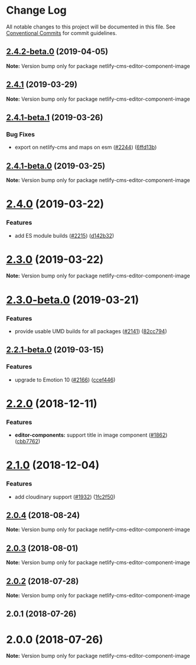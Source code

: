 # Change Log

All notable changes to this project will be documented in this file.
See [Conventional Commits](https://conventionalcommits.org) for commit guidelines.

## [2.4.2-beta.0](https://github.com/netlify/netlify-cms/tree/master/packages/netlify-cms-editor-component-image/compare/netlify-cms-editor-component-image@2.4.1...netlify-cms-editor-component-image@2.4.2-beta.0) (2019-04-05)

**Note:** Version bump only for package netlify-cms-editor-component-image





## [2.4.1](https://github.com/netlify/netlify-cms/tree/master/packages/netlify-cms-editor-component-image/compare/netlify-cms-editor-component-image@2.4.1-beta.1...netlify-cms-editor-component-image@2.4.1) (2019-03-29)

**Note:** Version bump only for package netlify-cms-editor-component-image





## [2.4.1-beta.1](https://github.com/netlify/netlify-cms/tree/master/packages/netlify-cms-editor-component-image/compare/netlify-cms-editor-component-image@2.4.1-beta.0...netlify-cms-editor-component-image@2.4.1-beta.1) (2019-03-26)


### Bug Fixes

* export on netlify-cms and maps on esm ([#2244](https://github.com/netlify/netlify-cms/tree/master/packages/netlify-cms-editor-component-image/issues/2244)) ([6ffd13b](https://github.com/netlify/netlify-cms/tree/master/packages/netlify-cms-editor-component-image/commit/6ffd13b))





## [2.4.1-beta.0](https://github.com/netlify/netlify-cms/tree/master/packages/netlify-cms-editor-component-image/compare/netlify-cms-editor-component-image@2.4.0...netlify-cms-editor-component-image@2.4.1-beta.0) (2019-03-25)

**Note:** Version bump only for package netlify-cms-editor-component-image





# [2.4.0](https://github.com/netlify/netlify-cms/tree/master/packages/netlify-cms-editor-component-image/compare/netlify-cms-editor-component-image@2.3.0...netlify-cms-editor-component-image@2.4.0) (2019-03-22)


### Features

* add ES module builds ([#2215](https://github.com/netlify/netlify-cms/tree/master/packages/netlify-cms-editor-component-image/issues/2215)) ([d142b32](https://github.com/netlify/netlify-cms/tree/master/packages/netlify-cms-editor-component-image/commit/d142b32))





# [2.3.0](https://github.com/netlify/netlify-cms/tree/master/packages/netlify-cms-editor-component-image/compare/netlify-cms-editor-component-image@2.3.0-beta.0...netlify-cms-editor-component-image@2.3.0) (2019-03-22)

**Note:** Version bump only for package netlify-cms-editor-component-image





# [2.3.0-beta.0](https://github.com/netlify/netlify-cms/tree/master/packages/netlify-cms-editor-component-image/compare/netlify-cms-editor-component-image@2.2.1-beta.0...netlify-cms-editor-component-image@2.3.0-beta.0) (2019-03-21)


### Features

* provide usable UMD builds for all packages ([#2141](https://github.com/netlify/netlify-cms/tree/master/packages/netlify-cms-editor-component-image/issues/2141)) ([82cc794](https://github.com/netlify/netlify-cms/tree/master/packages/netlify-cms-editor-component-image/commit/82cc794))





## [2.2.1-beta.0](https://github.com/netlify/netlify-cms/tree/master/packages/netlify-cms-editor-component-image/compare/netlify-cms-editor-component-image@2.2.0...netlify-cms-editor-component-image@2.2.1-beta.0) (2019-03-15)


### Features

* upgrade to Emotion 10 ([#2166](https://github.com/netlify/netlify-cms/tree/master/packages/netlify-cms-editor-component-image/issues/2166)) ([ccef446](https://github.com/netlify/netlify-cms/tree/master/packages/netlify-cms-editor-component-image/commit/ccef446))





# [2.2.0](https://github.com/netlify/netlify-cms/tree/master/packages/netlify-cms-editor-component-image/compare/netlify-cms-editor-component-image@2.1.0...netlify-cms-editor-component-image@2.2.0) (2018-12-11)


### Features

* **editor-components:** support title in image component ([#1862](https://github.com/netlify/netlify-cms/tree/master/packages/netlify-cms-editor-component-image/issues/1862)) ([cbb7762](https://github.com/netlify/netlify-cms/tree/master/packages/netlify-cms-editor-component-image/commit/cbb7762))





# [2.1.0](https://github.com/netlify/netlify-cms/tree/master/packages/netlify-cms-editor-component-image/compare/netlify-cms-editor-component-image@2.0.4...netlify-cms-editor-component-image@2.1.0) (2018-12-04)


### Features

* add cloudinary support ([#1932](https://github.com/netlify/netlify-cms/tree/master/packages/netlify-cms-editor-component-image/issues/1932)) ([1fc2f50](https://github.com/netlify/netlify-cms/tree/master/packages/netlify-cms-editor-component-image/commit/1fc2f50))





<a name="2.0.4"></a>
## [2.0.4](https://github.com/netlify/netlify-cms/tree/master/packages/netlify-cms-editor-component-image/compare/netlify-cms-editor-component-image@2.0.3...netlify-cms-editor-component-image@2.0.4) (2018-08-24)




**Note:** Version bump only for package netlify-cms-editor-component-image

<a name="2.0.3"></a>
## [2.0.3](https://github.com/netlify/netlify-cms/tree/master/packages/netlify-cms-editor-component-image/compare/netlify-cms-editor-component-image@2.0.2...netlify-cms-editor-component-image@2.0.3) (2018-08-01)




**Note:** Version bump only for package netlify-cms-editor-component-image

<a name="2.0.2"></a>
## [2.0.2](https://github.com/netlify/netlify-cms/tree/master/packages/netlify-cms-editor-component-image/compare/netlify-cms-editor-component-image@2.0.1...netlify-cms-editor-component-image@2.0.2) (2018-07-28)




**Note:** Version bump only for package netlify-cms-editor-component-image

<a name="2.0.1"></a>
## 2.0.1 (2018-07-26)



<a name="2.0.0"></a>
# 2.0.0 (2018-07-26)




**Note:** Version bump only for package netlify-cms-editor-component-image
